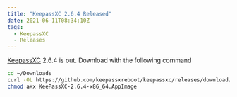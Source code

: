 ```yaml
---
title: "KeepassXC 2.6.4 Released"
date: 2021-06-11T08:34:10Z
tags:
  - KeepassXC
  - Releases
---
```

[KeepassXC][keepassxc] 2.6.4 is out. Download with the following command

```sh
cd ~/Downloads
curl -OL https://github.com/keepassxreboot/keepassxc/releases/download/2.6.4/KeePassXC-2.6.4-x86_64.AppImage
chmod a+x KeePassXC-2.6.4-x86_64.AppImage
```

[keepassxc]: https://github.com/keepassxreboot/keepassxc
